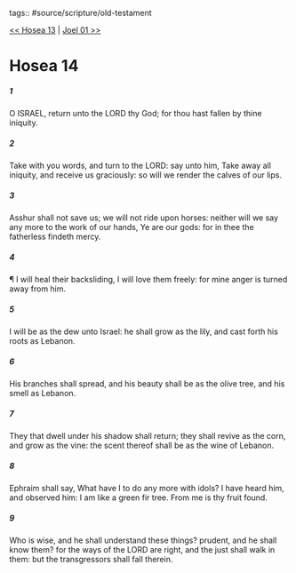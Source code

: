 tags:: #source/scripture/old-testament

[<< Hosea 13](/old-testament/28_Hosea/Hosea_13.md) | [Joel 01 >>](/old-testament/29_Joel/Joel_01.md)

# Hosea 14

##### 1

O ISRAEL, return unto the LORD thy God; for thou hast fallen by thine iniquity.

##### 2

Take with you words, and turn to the LORD: say unto him, Take away all iniquity, and receive us graciously: so will we render the calves of our lips.

##### 3

Asshur shall not save us; we will not ride upon horses: neither will we say any more to the work of our hands, Ye are our gods: for in thee the fatherless findeth mercy.

##### 4

¶ I will heal their backsliding, I will love them freely: for mine anger is turned away from him.

##### 5

I will be as the dew unto Israel: he shall grow as the lily, and cast forth his roots as Lebanon.

##### 6

His branches shall spread, and his beauty shall be as the olive tree, and his smell as Lebanon.

##### 7

They that dwell under his shadow shall return; they shall revive as the corn, and grow as the vine: the scent thereof shall be as the wine of Lebanon.

##### 8

Ephraim shall say, What have I to do any more with idols? I have heard him, and observed him: I am like a green fir tree. From me is thy fruit found.

##### 9

Who is wise, and he shall understand these things? prudent, and he shall know them? for the ways of the LORD are right, and the just shall walk in them: but the transgressors shall fall therein.
